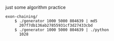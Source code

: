 just some algorithm practice

    exon-chaining/
        $ ./generator 1000 5000 804639 | md5
          207f7db136ab27855931cf3d27433cbd
        $ ./generator 1000 5000 804639 | ./python
          1028
